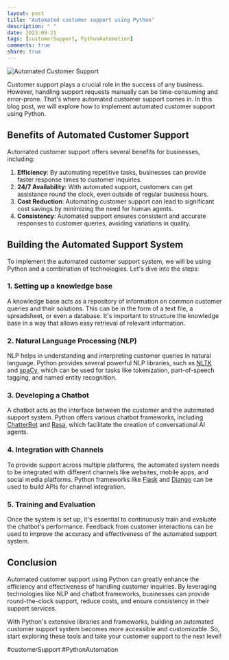 ```yaml
---
layout: post
title: "Automated customer support using Python"
description: " "
date: 2023-09-21
tags: [customerSupport, PythonAutomation]
comments: true
share: true
---
```


![Automated Customer Support](https://example.com/support.png)

Customer support plays a crucial role in the success of any business. However, handling support requests manually can be time-consuming and error-prone. That's where automated customer support comes in. In this blog post, we will explore how to implement automated customer support using Python.

## Benefits of Automated Customer Support

Automated customer support offers several benefits for businesses, including:

1. **Efficiency**: By automating repetitive tasks, businesses can provide faster response times to customer inquiries.
2. **24/7 Availability**: With automated support, customers can get assistance round the clock, even outside of regular business hours.
3. **Cost Reduction**: Automating customer support can lead to significant cost savings by minimizing the need for human agents.
4. **Consistency**: Automated support ensures consistent and accurate responses to customer queries, avoiding variations in quality.

## Building the Automated Support System

To implement the automated customer support system, we will be using Python and a combination of technologies. Let's dive into the steps:

### 1. Setting up a knowledge base

A knowledge base acts as a repository of information on common customer queries and their solutions. This can be in the form of a text file, a spreadsheet, or even a database. It's important to structure the knowledge base in a way that allows easy retrieval of relevant information.

### 2. Natural Language Processing (NLP)

NLP helps in understanding and interpreting customer queries in natural language. Python provides several powerful NLP libraries, such as [NLTK](https://www.nltk.org/) and [spaCy](https://spacy.io/), which can be used for tasks like tokenization, part-of-speech tagging, and named entity recognition.

### 3. Developing a Chatbot

A chatbot acts as the interface between the customer and the automated support system. Python offers various chatbot frameworks, including [ChatterBot](https://chatterbot.readthedocs.io/) and [Rasa](https://rasa.com/), which facilitate the creation of conversational AI agents.

### 4. Integration with Channels

To provide support across multiple platforms, the automated system needs to be integrated with different channels like websites, mobile apps, and social media platforms. Python frameworks like [Flask](https://flask.palletsprojects.com/) and [Django](https://www.djangoproject.com/) can be used to build APIs for channel integration.

### 5. Training and Evaluation

Once the system is set up, it's essential to continuously train and evaluate the chatbot's performance. Feedback from customer interactions can be used to improve the accuracy and effectiveness of the automated support system.

## Conclusion

Automated customer support using Python can greatly enhance the efficiency and effectiveness of handling customer inquiries. By leveraging technologies like NLP and chatbot frameworks, businesses can provide round-the-clock support, reduce costs, and ensure consistency in their support services.

With Python's extensive libraries and frameworks, building an automated customer support system becomes more accessible and customizable. So, start exploring these tools and take your customer support to the next level!

#customerSupport #PythonAutomation
